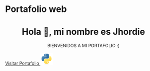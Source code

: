 # Portafolio web

<h1 align="center">Hola 👋, mi nombre es Jhordie</h1>
<p align="center">BIENVENIDOS A MI PORTAFOLIO :)<p>
<a href="https://roke741.github.io/portafolio-presentacion/" target="_blank"> Visitar Portafolio </a> 
<img src="https://raw.githubusercontent.com/devicons/devicon/master/icons/python/python-original.svg" alt="python" width="40" height="40"/>

